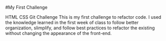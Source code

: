 #My First Challenge

HTML CSS Git Challenge
    This is my first challenge to refactor code.  I used the knowledge learned in the first week of class to follow better organization, slimplify, and follow best practices to refactor the existing without changing the appearance of the front-end.  

     